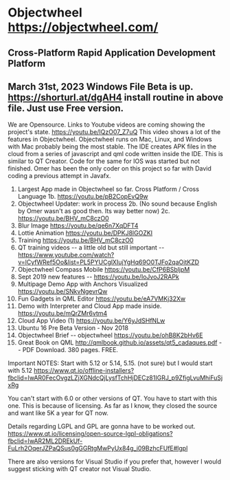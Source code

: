 # Objectwheel https://objectwheel.com/
Cross-Platform Rapid Application Development Platform
-----
March 31st, 2023
Windows File Beta is up. https://shorturl.at/dgAH4
install routine in above file. Just use Free version.
----

We are Opensource. Links to Youtube videos are coming showing the project's state. 
https://youtu.be/IQzO07_Z7uQ This video shows a lot of the features in Objectwheel. 
Objectwheel runs on Mac, Linux, and Windows with Mac probably being the most stable. 
The IDE creates APK files in the cloud from a series of javascript and qml code written
inside the IDE. This is similar to QT Creator. Code for the same for IOS was started but
not finished. Omer has been the only coder on this project so far with David coding a
previous attempt in Javafx. 

1. Largest App made in Objectwheel so far. Cross Platform / Cross Language
1b. https://youtu.be/pB2CopEvQ9w
2. Objectwheel Updater: work in process
2b. (No sound because English by Omer wasn't as good then. Its way better now)
2c. https://youtu.be/BHV_mC8czO0
3. Blur Image https://youtu.be/qe6n7XqDFT4
4. Lottie Animation https://youtu.be/DPKJ8lGOZKI
5. Training https://youtu.be/BHV_mC8czO0
6. QT training videos -- a little old but still important -- https://www.youtube.com/watch?v=lCyfWRef5Oo&list=PL5PYUCglXIujYgHq69O0TJFo2qaOitKZD
7. Objectwheel Compass Mobile https://youtu.be/CfP6BSbljpM
8. Sept 2019 new features -- https://youtu.be/IoJvoJ2RAPk
9. Multipage Demo App with Anchors Visualized https://youtu.be/SNkvNgevrQw
10. Fun Gadgets in QML Editor https://youtu.be/eA7VMKj32Xw
11. Demo with Interpreter and Cloud App made inside. https://youtu.be/mQrZMr6vtm4
12. Cloud App Video (1) https://youtu.be/Y6yJdSHfNLw
13. Ubuntu 16 Pre Beta Version - Nov 2018
14. Objectwheel Brief -- objectwheel https://youtu.be/ohB8K2bHv6E
15. Great Book on QML http://qmlbook.github.io/assets/qt5_cadaques.pdf -- PDF Download. 380 pages. FREE. 

Important NOTES: 
Start with 5.12 or 5.14, 5.15. (not sure) but I would start with 5.12
https://www.qt.io/offline-installers?fbclid=IwAR0FecOvgzLZjXGNdcQjLysfTchHjDECz81IGRJ_p9ZfigLvuMhiFuSjxRg

You can't start with 6.0 or other versions of QT. You have to start with this one. This is because of
licensing. As far as I know, they closed the source and want like 5K a year for QT now. 

Details regarding LGPL and GPL are gonna have to be worked out.
https://www.qt.io/licensing/open-source-lgpl-obligations?fbclid=IwAR2ML2DREkUf-FuLrh2OqerJZPaQSus0gGGRtgMwPyUx84g_i09BzhcFUfE#lgpl

There are also versions for Visual Studio if you prefer that, however I would suggest sticking with QT creator not Visual Studio.









